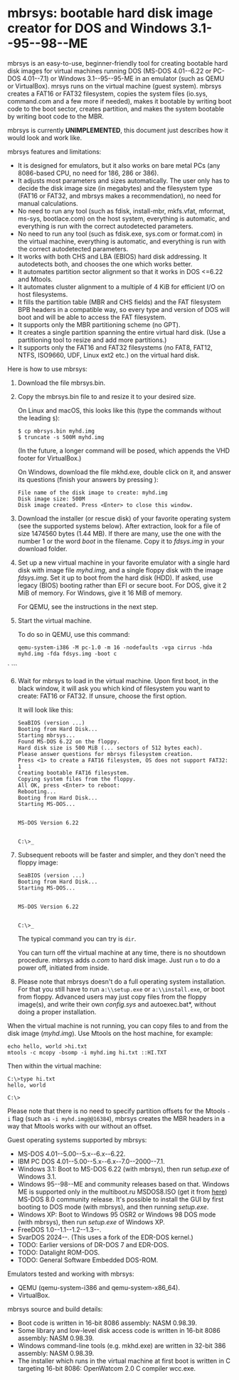 # mbrsys: bootable hard disk image creator for DOS and Windows 3.1--95--98--ME

mbrsys is an easy-to-use, beginner-friendly tool for creating bootable hard
disk images for virtual machines running DOS (MS-DOS 4.01--6.22 or PC-DOS
4.01--7.1) or Windows 3.1--95--95-ME in an emulator (such as QEMU or
VirtualBox). mrsys runs on the virtual machine (guest system). mbrsys
creates a FAT16 or FAT32 filesystem, copies the system files (io.sys,
command.com and a few more if needed), makes it bootable by writing boot
code to the boot sector, creates partition, and makes the system bootable by
writing boot code to the MBR.

mbrsys is currently **UNIMPLEMENTED**, this document just describes how it
would look and work like.

mbrsys features and limitations:

* It is designed for emulators, but it also works on bare metal PCs (any
  8086-based CPU, no need for 186, 286 or 386).
* It adjusts most parameters and sizes automatically. The user only has to
  decide the disk image size (in megabytes) and the filesystem type (FAT16
  or FAT32, and mbrsys makes a recommendation), no need for manual
  calculations.
* No need to run any tool (such as fdisk, install-mbr, mkfs.vfat, mformat,
  ms-sys, bootlace.com) on the host system, everything is automatic, and
  everything is run with the correct autodetected parameters.
* No need to run any tool (such as fdisk.exe, sys.com or format.com) in the
  virtual machine, everything is automatic, and everything is run with the
  correct autodetected parameters.
* It works with both CHS and LBA (EBIOS) hard disk addressing. It
  autodetects both, and chooses the one which works better.
* It automates partition sector alignment so that it works in DOS <=6.22 and
  Mtools.
* It automates cluster alignment to a multiple of 4 KiB for efficient I/O on
  host filesystems.
* It fills the partition table (MBR and CHS fields) and the FAT filesystem
  BPB headers in a compatible way, so every type and version of DOS will
  boot and will be able to access the FAT filesystem.
* It supports only the MBR partitioning scheme (no GPT).
* It creates a single partition spanning the entire virtual hard disk. (Use
  a partitioning tool to resize and add more partitions.)
* It supports only the FAT16 and FAT32 filesystems (no FAT8, FAT12, NTFS,
  ISO9660, UDF, Linux ext2 etc.) on the virtual hard disk.

Here is how to use mbrsys:

1. Download the file mbrsys.bin.

2. Copy the mbrsys.bin file to and resize it to your desired size.

   On Linux and macOS, this looks like this (type the commands without the
   leading `$`):

   ```
   $ cp mbrsys.bin myhd.img
   $ truncate -s 500M myhd.img
   ```

   (In the future, a longer command will be posed, which appends the VHD
   footer for VirtualBox.)

   On Windows, download the file mkhd.exe, double click on it, and answer its
   questions (finish your answers by pressing <Enter>):

   ```
   File name of the disk image to create: myhd.img
   Disk image size: 500M
   Disk image created. Press <Enter> to close this window.
   ```

3. Download the installer (or rescue disk) of your favorite operating system
   (see the supported systems below). After extraction, look for a file of
   size 1474560 bytes (1.44 MB). If there are many, use the one with the
   number 1 or the word *boot* in the filename. Copy it to *fdsys.img* in your
   download folder.

4. Set up a new virtual machine in your favorite emulator with a single hard
   disk with image file *myhd.img*, and a single floppy disk with the image
   *fdsys.img*. Set it up to boot from the hard disk (HDD). If asked, use
   legacy (BIOS) booting rather than EFI or secure boot. For DOS, give it 2
   MiB of memory. For Windows, give it 16 MiB of memory.

   For QEMU, see the instructions in the next step.

5. Start the virtual machine.

   To do so in QEMU, use this command:

   ```
   qemu-system-i386 -M pc-1.0 -m 16 -nodefaults -vga cirrus -hda myhd.img -fda fdsys.img -boot c
`  ```

6. Wait for mbrsys to load in the virtual machine. Upon first boot, in the
   black window, it will ask you which kind of filesystem you want to
   create: FAT16 or FAT32. If unsure, choose the first option.

   It will look like this:

   ```
   SeaBIOS (version ...)
   Booting from Hard Disk...
   Starting mbrsys...
   Found MS-DOS 6.22 on the floppy.
   Hard disk size is 500 MiB (... sectors of 512 bytes each).
   Please answer questions for mbrsys filesystem creation.
   Press <1> to create a FAT16 filesystem, OS does not support FAT32: 1
   Creating bootable FAT16 filesystem.
   Copying system files from the floppy.
   All OK, press <Enter> to reboot:
   Rebooting...
   Booting from Hard Disk...
   Starting MS-DOS...


   MS-DOS Version 6.22


   C:\>_
   ```

7. Subsequent reboots will be faster and simpler, and they don't need the floppy image:

   ```
   SeaBIOS (version ...)
   Booting from Hard Disk...
   Starting MS-DOS...


   MS-DOS Version 6.22


   C:\>_
   ```

   The typical command you can try is `dir`.

   You can turn off the virtual machine at any time, there is no shoutdown
   procedure. mbrsys adds *o.com* to hard disk image. Just run `o` to do a
   power off, initiated from inside.

8. Please note that mbrsys doesn't do a full operating system installation.
   For that you still have to run `a:\\setup.exe` or `a:\\install.exe`, or
   boot from floppy. Advanced users may just copy files from the floppy
   image(s), and write their own *config.sys* and autoexec.bat*, without
   doing a proper installation.

When the virtual machine is not running, you can copy files to and from the
disk image (*myhd.img*). Use Mtools on the host machine, for example:

```
echo hello, world >hi.txt
mtools -c mcopy -bsomp -i myhd.img hi.txt ::HI.TXT
```

Then within the virtual machine:

```
C:\>type hi.txt
hello, world

C:\>
```

Please note that there is no need to specify partition offsets for the
Mtools `-i` flag (such as `-i myhd.img@@16384`), mbrsys creates the MBR
headers in a way that Mtools works with our without an offset.

Guest operating systems supported by mbrsys:

* MS-DOS 4.01--5.00--5.x--6.x--6.22.
* IBM PC DOS 4.01--5.00--5.x--6.x--7.0--2000--7.1.
* Windows 3.1: Boot to MS-DOS 6.22 (with mbrsys),  then run *setup.exe* of
  Windows 3.1.
* Windows 95--98--ME and community releases based on that. Windows ME is
  supported only in the multiboot.ru MSDOS8.ISO (get it from
  [here](http://www.multiboot.ru/download/)) MS-DOS 8.0 community release.
  It's possible to install the GUI by first booting to DOS mode (with
  mbrsys), and then running *setup.exe*.
* Windows XP: Boot to Windows 95 OSR2 or Windows 98 DOS mode (with mbrsys),
  then run *setup.exe* of Windows XP.
* FreeDOS 1.0--1.1--1.2--1.3--.
* SvarDOS 2024--. (This uses a fork of the EDR-DOS kernel.)
* TODO: Earlier versions of DR-DOS 7 and EDR-DOS.
* TODO: Datalight ROM-DOS.
* TODO: General Software Embedded DOS-ROM.

Emulators tested and working with mbrsys:

* QEMU (qemu-system-i386 and qemu-system-x86_64).
* VirtualBox.

mbrsys source and build details:

* Boot code is written in 16-bit 8086 assembly: NASM 0.98.39.
* Some library and low-level disk access code is written in 16-bit 8086
  assembly: NASM 0.98.39.
* Windows command-line tools (e.g. mkhd.exe) are written in 32-bit 386
  assembly: NASM 0.98.39.
* The installer which runs in the virtual machine at first boot is written
  in C targeting 16-bit 8086: OpenWatcom 2.0 C compiler wcc.exe.
